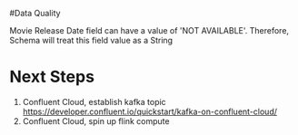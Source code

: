 #Data Quality

Movie Release Date field can have a value of 'NOT AVAILABLE'. Therefore, Schema will treat this field value as a String


# Next Steps

1. Confluent Cloud, establish kafka topic https://developer.confluent.io/quickstart/kafka-on-confluent-cloud/
2. Confluent Cloud, spin up flink compute  

